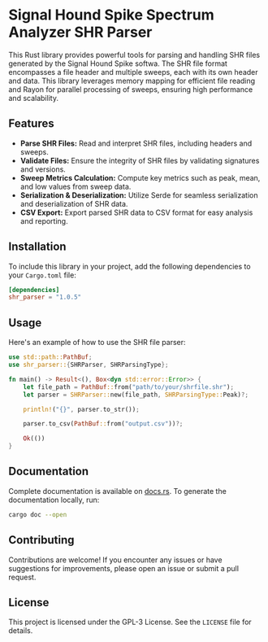 # Signal Hound Spike Spectrum Analyzer SHR Parser

This Rust library provides powerful tools for parsing and handling SHR files generated by the Signal Hound Spike softwa.
The SHR file format encompasses a file header and multiple sweeps, each with its own header and data.
This library leverages memory mapping for efficient file reading and Rayon for parallel processing of sweeps, ensuring
high performance and scalability.

## Features

- **Parse SHR Files:** Read and interpret SHR files, including headers and sweeps.
- **Validate Files:** Ensure the integrity of SHR files by validating signatures and versions.
- **Sweep Metrics Calculation:** Compute key metrics such as peak, mean, and low values from sweep data.
- **Serialization & Deserialization:** Utilize Serde for seamless serialization and deserialization of SHR data.
- **CSV Export:** Export parsed SHR data to CSV format for easy analysis and reporting.

## Installation

To include this library in your project, add the following dependencies to your `Cargo.toml` file:

```toml
[dependencies]
shr_parser = "1.0.5"
```

## Usage

Here's an example of how to use the SHR file parser:

```rust
use std::path::PathBuf;
use shr_parser::{SHRParser, SHRParsingType};

fn main() -> Result<(), Box<dyn std::error::Error>> {
    let file_path = PathBuf::from("path/to/your/shrfile.shr");
    let parser = SHRParser::new(file_path, SHRParsingType::Peak)?;

    println!("{}", parser.to_str());

    parser.to_csv(PathBuf::from("output.csv"))?;

    Ok(())
}
```

## Documentation

Complete documentation is available on [docs.rs](https://docs.rs/shr_parser/). To generate the
documentation locally, run:

```sh
cargo doc --open
```

## Contributing

Contributions are welcome! If you encounter any issues or have suggestions for improvements, please open an issue or
submit a pull request.

## License

This project is licensed under the GPL-3 License. See the `LICENSE` file for details.
